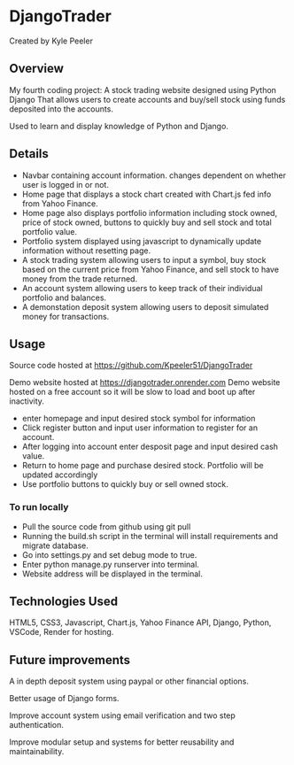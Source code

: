 # DjangoTrader

Created by Kyle Peeler

## Overview

My fourth coding project: A stock trading website designed using Python Django
That allows users to create accounts and buy/sell stock using funds deposited into the accounts.

Used to learn and display knowledge of Python and Django.

## Details

* Navbar containing account information. changes dependent on whether user is logged in or not.
* Home page that displays a stock chart created with Chart.js fed info from Yahoo Finance.
* Home page also displays portfolio information including stock owned, price of stock owned, buttons to quickly buy and sell stock and total portfolio value.
* Portfolio system displayed using javascript to dynamically update information without resetting page.
* A stock trading system allowing users to input a symbol, buy stock based on the current price from Yahoo Finance, and sell stock to have money from the trade returned.
* An account system allowing users to keep track of their individual portfolio and balances.
* A demonstation deposit system allowing users to deposit simulated money for transactions.

## Usage

Source code hosted at <https://github.com/Kpeeler51/DjangoTrader>

Demo website hosted at <https://djangotrader.onrender.com>
Demo website hosted on a free account so it will be slow to load and boot up after inactivity.

* enter homepage and input desired stock symbol for information
* Click register button and input user information to register for an account.
* After logging into account enter desposit page and input desired cash value.
* Return to home page and purchase desired stock. Portfolio will be updated accordingly
* Use portfolio buttons to quickly buy or sell owned stock.

### To run locally

* Pull the source code from github using git pull
* Running the build.sh script in the terminal will install requirements and migrate database.
* Go into settings.py and set debug mode to true.
* Enter python manage.py runserver into terminal.
* Website address will be displayed in the terminal.

## Technologies Used

HTML5, CSS3, Javascript, Chart.js, Yahoo Finance API, Django, Python, VSCode, Render for hosting.

## Future improvements

A in depth deposit system using paypal or other financial options.

Better usage of Django forms.

Improve account system using email verification and two step authentication.

Improve modular setup and systems for better reusability and maintainability.
